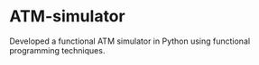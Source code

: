 # ATM-simulator
Developed a functional ATM simulator in Python using functional programming techniques.
